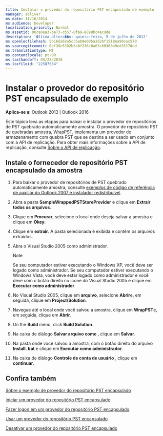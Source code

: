 ```yaml
---
title: Instalar o provedor do repositório PST encapsulado de exemplo
manager: soliver
ms.date: 11/16/2014
ms.audience: Developer
localization_priority: Normal
ms.assetid: 90ce0ea3-ba73-cb57-0fa9-8898bc4ac9de
description: '�ltima altera��o: quinta-feira, 5 de julho de 2012'
ms.openlocfilehash: 5b16da68a5cc5ab9e005a262bf1518ea90aac570
ms.sourcegitcommit: 0cf39e5382b8c6f236c8a63c6036849ed3527ded
ms.translationtype: MT
ms.contentlocale: pt-BR
ms.lasthandoff: 08/23/2018
ms.locfileid: "22587534"
---
```

# <a name="installing-the-sample-wrapped-pst-store-provider"></a>Instalar o provedor do repositório PST encapsulado de exemplo

  
  
**Aplica-se a**: Outlook 2013 | Outlook 2016 
  
Este tópico leva as etapas para baixar e instalar o provedor de repositórios de PST quebrado automaticamente amostra. O provedor de repositório PST de quebradas amostra, WrapPST, implementa um provedor de armazenamento com quebra PST que se destina a ser usado em conjunto com a API de replicação. Para obter mais informações sobre a API de replicação, consulte [Sobre o API de replicação](about-the-replication-api.md).
  
## <a name="install-the-sample-wrapped-pst-store-provider"></a>Instale o fornecedor de repositório PST encapsulado da amostra

1. Para baixar o provedor de repositórios de PST quebrado automaticamente amostra, consulte [exemplos de código de referência de auxiliar do Outlook 2007 e instalador redistribuível](http://www.microsoft.com/en-us/download/details.aspx?id=24102).
    
2. Abra a pasta **SampleWrappedPSTStoreProvider** e clique em **Extrair todos os arquivos**.
    
3. Clique em **Procurar**, selecione o local onde deseja salvar a amostra e clique em **Okey**.
    
4. Clique em **extrair**. A pasta selecionada é exibida e contém os arquivos extraídos.
    
5. Abra o Visual Studio 2005 como administrador.
    
    > [!NOTE]
    > Se seu computador estiver executando o Windows XP, você deve ser logado como administrador. Se seu computador estiver executando o Windows Vista, você deve estar logado como administrador e você deve com o botão direito no ícone do Visual Studio 2005 e clique em **Executar como administrador**. 
  
6. No Visual Studio 2005, clique em **arquivo**, selecione **Abrir**e, em seguida, clique em **Project/Solution**.
    
7. Navegue até o local onde você salvou a amostra, clique em **WrapPST**e, em seguida, clique em **Abrir**.
    
8. On the **Build** menu, click **Build Solution**.
    
9. Na caixa de diálogo **Salvar arquivo como** , clique em **Salvar**.
    
10. Na pasta onde você salvou a amostra, com o botão direito do arquivo **Install. bat** e clique em **Executar como administrador**.
    
11. Na caixa de diálogo **Controle de conta de usuário** , clique em **continuar**.
    
## <a name="see-also"></a>Confira também



[Sobre o exemplo de provedor do repositório PST encapsulado](about-the-sample-wrapped-pst-store-provider.md)
  
[Iniciar um provedor do repositório PST encapsulado](initializing-a-wrapped-pst-store-provider.md)
  
[Fazer logon em um provedor do repositório PST encapsulado](logging-on-to-a-wrapped-pst-store-provider.md)
  
[Usar um provedor do repositório PST encapsulado](using-a-wrapped-pst-store-provider.md)
  
[Desativar um provedor do repositório PST encapsulado](shutting-down-a-wrapped-pst-store-provider.md)

